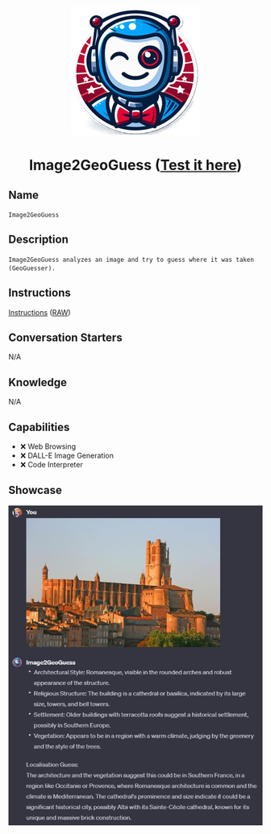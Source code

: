 <div align="center">

![Logo](../../../media/mygpts_logo256.png)

# Image2GeoGuess ([Test it here](https://chat.openai.com/g/g-meMRNzzxd-image2geoguess))

</div>

## Name

`Image2GeoGuess`

## Description

`Image2GeoGuess analyzes an image and try to guess where it was taken (GeoGuesser).`

## Instructions

[Instructions](https://github.com/innovatodev/MyGPTs/blob/main/GPTs/Image/Image2GeoGuess/Image2GeoGuess.md)
([RAW](https://github.com/innovatodev/MyGPTs/raw/main/GPTs/Image/Image2GeoGuess/Image2GeoGuess.md))

## Conversation Starters

N/A

## Knowledge

N/A

## Capabilities

- ❌ Web Browsing
- ❌ DALL-E Image Generation
- ❌ Code Interpreter

## Showcase

<div align="center">

![Logo](./media/Image2GeoGuess_Showcase1.jpg)

</div>
